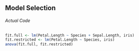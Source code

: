 ## Model Selection
###### Actual Code
```r
fit.full <- lm(Petal.Length ~ Species + Sepal.Length, iris)
fit.restricted <- lm(Petal.Length ~ Species, iris)
anova(fit.full, fit.restricted)
```
